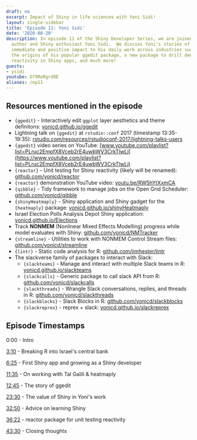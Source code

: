 ```yaml
---
draft: no
excerpt: Impact of Shiny in life sciences with Yoni Sidi!
layout: single-sidebar
title: 'Episode 11: Yoni Sidi'
date: '2020-08-20'
description: In episode 11 of the Shiny Developer Series, we are joined by R package
  author and Shiny enthusiast Yoni Sidi.  We discuss Yoni's stories of how Shiny brought
  immediate and positive impact to his daily work across industries such as life sciences,
  the origins of his popular ggedit package, a new package to drill deeper into testing
  reactivity in Shiny apps, and much more!
guests: 
- ysidi
youtube: D79RoRgrdOE
aliases: /ep11
---
```


## Resources mentioned in the episode

+ `{ggedit}` - Interactively edit `ggplot` layer aesthetics and theme definitons: [yonicd.github.io/ggedit](https://yonicd.github.io/ggedit/)
+ Lightning talk on `{ggedit}` at `rstudio::conf` 2017 (timestamp 13:35-19:35): [rstudio.com/resources/rstudioconf-2017/lightning-talks-users](https://rstudio.com/resources/rstudioconf-2017/lightning-talks-users/)
+ `{ggedit}` video series on YouTube: [www.youtube.com/playlist?list=PLruc2EmpfX8Vceb2rE4uwbWV3CrkTlwLj](https://www.youtube.com/playlist?list=PLruc2EmpfX8Vceb2rE4uwbWV3CrkTlwLj)
+ `{reactor}` - Unit testing for Shiny reactivity (likely will be renamed): [github.com/yonicd/reactor](https://github.com/yonicd/reactor)
+ `{reactor}` demonstration YouTube video: [youtu.be/RW5hYtXxmCA](https://youtu.be/RW5hYtXxmCA)
+ `{qibble}` - Tidy framework to manage jobs on the Open Grid Scheduler: [github.com/yonicd/qibble](https://github.com/yonicd/qibble)
+ `{shinyHeatmaply}` - Shiny application and Shiny gadget for the `{heatmaply}` package: [yonicd.github.io/shinyHeatmaply](https://yonicd.github.io/shinyHeatmaply/)
+ Israel Election Polls Analysis Depot Shiny application: [yonicd.github.io/Elections](http://yonicd.github.io/Elections/)
+ Track __NONMEM__ (Nonlinear Mixed Effects Modelling) progress while model evaluates with Shiny: [github.com/yonicd/NMTracker](https://github.com/yonicd/NMTracker)
+ `{streamline}` - Utilities to work with NONMEM Control Stream files: [github.com/yonicd/streamline](https://github.com/yonicd/streamline)
+ `{lintr}` - Static code analysis for R: [github.com/jimhester/lintr](https://github.com/jimhester/lintr)
+ The slackverse family of packages to interact with Slack:
  + `{slackteams}` - Manage and interact with multiple Slack teams in R: [yonicd.github.io/slackteams](https://yonicd.github.io/slackteams/)
  + `{slackcalls}` - Generic package to call slack API from R: [github.com/yonicd/slackcalls](https://github.com/yonicd/slackcalls)
  + `{slackthreads}` - Wrangle Slack conversations, replies, and threads in R: [github.com/yonicd/slackthreads](https://github.com/yonicd/slackthreads)
  + `{slackblocks}` - Slack Blocks in R: [github.com/yonicd/slackblocks](https://github.com/yonicd/slackblocks)
  + `{slackreprex}` - reprex + slack: [yonicd.github.io/slackreprex](https://yonicd.github.io/slackreprex/)

## Episode Timestamps

0:00 -  Intro

[3:10](https://www.youtube.com/watch?v=D79RoRgrdOE&t=3m10s) - Breaking R into Israel's central bank

[6:25](https://www.youtube.com/watch?v=D79RoRgrdOE&t=6m25s) - First Shiny app and growing as a Shiny developer

[11:35](https://www.youtube.com/watch?v=D79RoRgrdOE&t=11m35s) - On working with Tal Galili & heatmaply

[12:45](https://www.youtube.com/watch?v=D79RoRgrdOE&t=12m45s) - The story of ggedit

[23:30](https://www.youtube.com/watch?v=D79RoRgrdOE&t=23m30s) - The value of Shiny in Yoni's work

[32:50](https://www.youtube.com/watch?v=D79RoRgrdOE&t=32m50s) - Advice on learning Shiny

[36:22](https://www.youtube.com/watch?v=D79RoRgrdOE&t=36m22s) - reactor package for unit testing reactivity

[43:30](https://www.youtube.com/watch?v=D79RoRgrdOE&t=43m30s) - Closing thoughts
